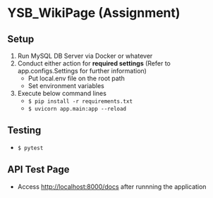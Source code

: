 # YSB_WikiPage (Assignment)

## Setup

1. Run MySQL DB Server via Docker or whatever
2. Conduct either action for **required settings** (Refer to app.configs.Settings for further information)
    - Put local.env file on the root path
    - Set environment variables
3. Execute below command lines
    - `$ pip install -r requirements.txt`
    - `$ uvicorn app.main:app --reload`

## Testing

- `$ pytest`

## API Test Page
- Access [http://localhost:8000/docs](http://localhost:8000/docs) after runnning the application

